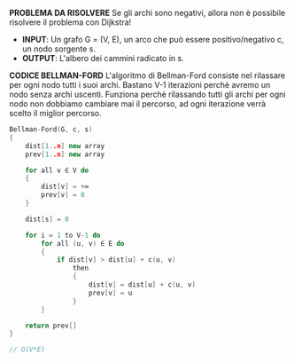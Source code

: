 **PROBLEMA DA RISOLVERE**
Se gli archi sono negativi, allora non è possibile risolvere il problema con Dijkstra!
- **INPUT**: Un grafo G = (V, E), un arco che può essere positivo/negativo c, un nodo sorgente s.
- **OUTPUT**: L'albero dei cammini radicato in s.

**CODICE BELLMAN-FORD**
L'algoritmo di Bellman-Ford consiste nel rilassare per ogni nodo tutti i suoi archi. Bastano V-1 iterazioni perchè avremo un nodo senza archi uscenti. Funziona perchè rilassando tutti gli archi per ogni nodo non dobbiamo cambiare mai il percorso, ad ogni iterazione verrà scelto il miglior percorso.

``` C++
Bellman-Ford(G, c, s)
{
	dist[1..n] new array
	prev[1..n] new array

	for all v ∈ V do
	{
		dist[v] = +∞
		prev[v] = 0
	}

	dist[s] = 0

	for i = 1 to V-1 do
		for all (u, v) ∈ E do
		{
			if dist[v] > dist[u] + c(u, v)
				then
				{
					dist[v] = dist[u] + c(u, v)
					prev[v] = u
				}
		}

	return prev[]
}

// O(V*E)
```